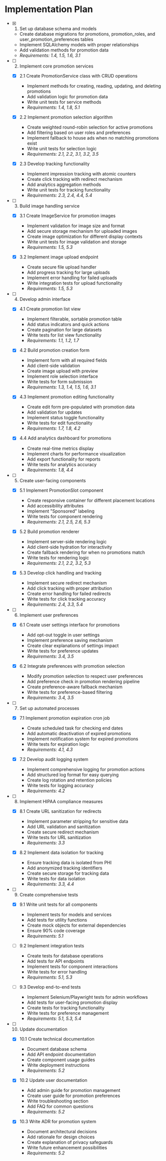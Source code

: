 # Implementation Plan

- [x] 1. Set up database schema and models
  - Create database migrations for promotions, promotion_roles, and user_promotion_preferences tables
  - Implement SQLAlchemy models with proper relationships
  - Add validation methods for promotion data
  - _Requirements: 1.4, 1.5, 1.6, 3.1_

- [ ] 2. Implement core promotion services
  - [x] 2.1 Create PromotionService class with CRUD operations
    - Implement methods for creating, reading, updating, and deleting promotions
    - Add validation logic for promotion data
    - Write unit tests for service methods
    - _Requirements: 1.4, 1.8, 5.1_

  - [x] 2.2 Implement promotion selection algorithm
    - Create weighted round-robin selection for active promotions
    - Add filtering based on user roles and preferences
    - Implement fallback to house ads when no matching promotions exist
    - Write unit tests for selection logic
    - _Requirements: 2.1, 2.2, 3.1, 3.2, 3.5_

  - [x] 2.3 Develop tracking functionality
    - Implement impression tracking with atomic counters
    - Create click tracking with redirect mechanism
    - Add analytics aggregation methods
    - Write unit tests for tracking functionality
    - _Requirements: 2.3, 2.4, 4.4, 5.4_

- [ ] 3. Build image handling service
  - [x] 3.1 Create ImageService for promotion images
    - Implement validation for image size and format
    - Add secure storage mechanism for uploaded images
    - Create image optimization for different display contexts
    - Write unit tests for image validation and storage
    - _Requirements: 1.5, 5.3_

  - [x] 3.2 Implement image upload endpoint
    - Create secure file upload handler
    - Add progress tracking for large uploads
    - Implement error handling for failed uploads
    - Write integration tests for upload functionality
    - _Requirements: 1.5, 5.3_

- [ ] 4. Develop admin interface
  - [x] 4.1 Create promotion list view
    - Implement filterable, sortable promotion table
    - Add status indicators and quick actions
    - Create pagination for large datasets
    - Write tests for list view functionality
    - _Requirements: 1.1, 1.2, 1.7_

  - [x] 4.2 Build promotion creation form
    - Implement form with all required fields
    - Add client-side validation
    - Create image upload with preview
    - Implement role selection interface
    - Write tests for form submission
    - _Requirements: 1.3, 1.4, 1.5, 1.6, 3.1_

  - [x] 4.3 Implement promotion editing functionality
    - Create edit form pre-populated with promotion data
    - Add validation for updates
    - Implement status toggle functionality
    - Write tests for edit functionality
    - _Requirements: 1.7, 1.8, 4.2_

  - [x] 4.4 Add analytics dashboard for promotions
    - Create real-time metrics display
    - Implement charts for performance visualization
    - Add export functionality for reports
    - Write tests for analytics accuracy
    - _Requirements: 1.8, 4.4_

- [ ] 5. Create user-facing components
  - [x] 5.1 Implement PromotionSlot component
    - Create responsive container for different placement locations
    - Add accessibility attributes
    - Implement "Sponsored" labeling
    - Write tests for component rendering
    - _Requirements: 2.1, 2.5, 2.6, 5.3_

  - [x] 5.2 Build promotion renderer
    - Implement server-side rendering logic
    - Add client-side hydration for interactivity
    - Create fallback rendering for when no promotions match
    - Write tests for rendering logic
    - _Requirements: 2.1, 2.2, 3.2, 5.3_

  - [x] 5.3 Develop click handling and tracking
    - Implement secure redirect mechanism
    - Add click tracking with proper attribution
    - Create error handling for failed redirects
    - Write tests for click tracking accuracy
    - _Requirements: 2.4, 3.3, 5.4_

- [ ] 6. Implement user preferences
  - [x] 6.1 Create user settings interface for promotions
    - Add opt-out toggle in user settings
    - Implement preference saving mechanism
    - Create clear explanations of settings impact
    - Write tests for preference updates
    - _Requirements: 3.4, 3.5_

  - [x] 6.2 Integrate preferences with promotion selection
    - Modify promotion selection to respect user preferences
    - Add preference check in promotion rendering pipeline
    - Create preference-aware fallback mechanism
    - Write tests for preference-based filtering
    - _Requirements: 3.4, 3.5_

- [ ] 7. Set up automated processes
  - [x] 7.1 Implement promotion expiration cron job
    - Create scheduled task for checking end dates
    - Add automatic deactivation of expired promotions
    - Implement notification system for expired promotions
    - Write tests for expiration logic
    - _Requirements: 4.1, 4.3_

  - [x] 7.2 Develop audit logging system
    - Implement comprehensive logging for promotion actions
    - Add structured log format for easy querying
    - Create log rotation and retention policies
    - Write tests for logging accuracy
    - _Requirements: 4.2_

- [ ] 8. Implement HIPAA compliance measures
  - [x] 8.1 Create URL sanitization for redirects
    - Implement parameter stripping for sensitive data
    - Add URL validation and sanitization
    - Create secure redirect mechanism
    - Write tests for URL sanitization
    - _Requirements: 3.3_

  - [x] 8.2 Implement data isolation for tracking
    - Ensure tracking data is isolated from PHI
    - Add anonymized tracking identifiers
    - Create secure storage for tracking data
    - Write tests for data isolation
    - _Requirements: 3.3, 4.4_

- [ ] 9. Create comprehensive tests
  - [x] 9.1 Write unit tests for all components
    - Implement tests for models and services
    - Add tests for utility functions
    - Create mock objects for external dependencies
    - Ensure 90% code coverage
    - _Requirements: 5.1_

  - [ ] 9.2 Implement integration tests
    - Create tests for database operations
    - Add tests for API endpoints
    - Implement tests for component interactions
    - Write tests for error handling
    - _Requirements: 5.1, 5.3_

  - [ ] 9.3 Develop end-to-end tests
    - Implement Selenium/Playwright tests for admin workflows
    - Add tests for user-facing promotion display
    - Create tests for tracking functionality
    - Write tests for preference management
    - _Requirements: 5.1, 5.3, 5.4_

- [ ] 10. Update documentation
  - [x] 10.1 Create technical documentation
    - Document database schema
    - Add API endpoint documentation
    - Create component usage guides
    - Write deployment instructions
    - _Requirements: 5.2_

  - [x] 10.2 Update user documentation
    - Add admin guide for promotion management
    - Create user guide for promotion preferences
    - Write troubleshooting section
    - Add FAQ for common questions
    - _Requirements: 5.2_

  - [x] 10.3 Write ADR for promotion system
    - Document architectural decisions
    - Add rationale for design choices
    - Create explanation of privacy safeguards
    - Write future enhancement possibilities
    - _Requirements: 5.2_